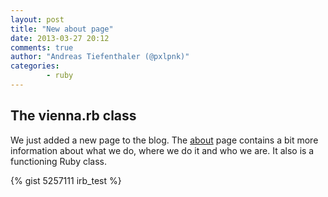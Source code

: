 ```yaml
---
layout: post
title: "New about page"
date: 2013-03-27 20:12
comments: true
author: "Andreas Tiefenthaler (@pxlpnk)"
categories:
        - ruby
---
```


## The vienna.rb class

We just added a new page to the blog. The [about][1] page contains a bit more information about what we do, where we do it and who we are. It also is a functioning Ruby class.

{% gist 5257111 irb_test %}




[1]: /about
